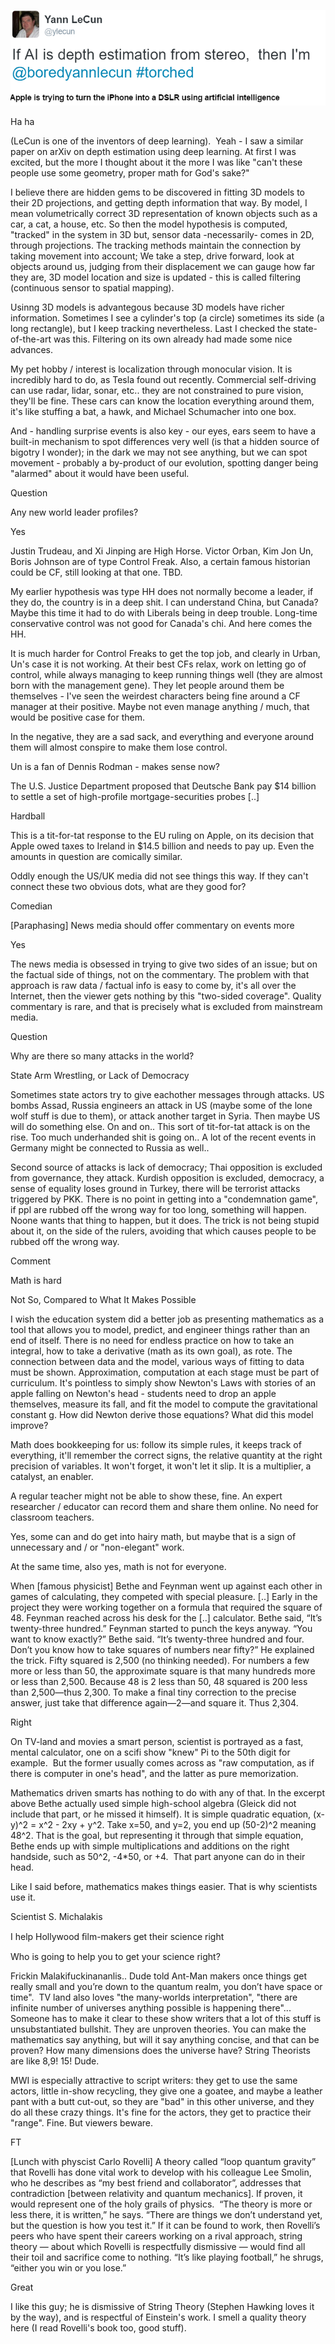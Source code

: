 
![](cun.png)

Ha ha

(LeCun is one of the inventors of deep learning).  Yeah - I saw a similar paper on arXiv on depth estimation using deep learning. At first I was excited, but the more I thought about it the more I was like "can't these people use some geometry, proper math for God's sake?"

I believe there are hidden gems to be discovered in fitting 3D models to their 2D projections, and getting depth information that way. By model, I mean volumetrically correct 3D representation of known objects such as a car, a cat, a house, etc. So then the model hypothesis is computed, "tracked" in the system in 3D but, sensor data -necessarily- comes in 2D, through projections. The tracking methods maintain the connection by taking movement into account; We take a step, drive forward, look at objects around us, judging from their displacement we can gauge how far they are, 3D model location and size is updated - this is called filtering (continuous sensor to spatial mapping).

Usinng 3D models is advantegous because 3D models have richer information. Sometimes I see a cylinder's top (a circle) sometimes its side (a long rectangle), but I keep tracking nevertheless. Last I checked the state-of-the-art was this. Filtering on its own already had made some nice advances.

My pet hobby / interest is localization through monocular vision. It is incredibly hard to do, as Tesla found out recently. Commercial self-driving can use radar, lidar, sonar, etc.. they are not constrained to pure vision, they'll be fine. These cars can know the location everything around them, it's like stuffing a bat, a hawk, and Michael Schumacher into one box.

And - handling surprise events is also key - our eyes, ears seem to have a built-in mechanism to spot differences very well (is that a hidden source of bigotry I wonder); in the dark we may not see anything, but we can spot movement - probably a by-product of our evolution, spotting danger being "alarmed" about it would have been useful.

Question

Any new world leader profiles?

Yes

Justin Trudeau, and Xi Jinping are High Horse. Victor Orban, Kim Jon Un, Boris Johnson are of type Control Freak. Also, a certain famous historian could be CF, still looking at that one. TBD.

My earlier hypothesis was type HH does not normally become a leader, if they do, the country is in a deep shit. I can understand China, but Canada? Maybe this time it had to do with Liberals being in deep trouble. Long-time conservative control was not good for Canada's chi. And here comes the HH.

It is much harder for Control Freaks to get the top job, and clearly in Urban, Un's case it is not working. At their best CFs relax, work on letting go of control, while always managing to keep running things well (they are almost born with the management gene). They let people around them be themselves - I've seen the weirdest characters being fine around a CF manager at their positive. Maybe not even manage anything / much, that would be positive case for them.

In the negative, they are a sad sack, and everything and everyone around them will almost conspire to make them lose control.

Un is a fan of Dennis Rodman - makes sense now?











The U.S. Justice Department proposed that Deutsche Bank pay $14 billion to settle a set of high-profile mortgage-securities probes [..]

Hardball

This is a tit-for-tat response to the EU ruling on Apple, on its decision that Apple owed taxes to Ireland in $14.5 billion and needs to pay up. Even the amounts in question are comically similar.

Oddly enough the US/UK media did not see things this way. If they can't connect these two obvious dots, what are they good for?

Comedian

[Paraphasing] News media should offer commentary on events more

Yes

The news media is obsessed in trying to give two sides of an issue; but on the factual side of things, not on the commentary. The problem with that approach is raw data / factual info is easy to come by, it's all over the Internet, then the viewer gets nothing by this "two-sided coverage". Quality commentary is rare, and that is precisely what is excluded from mainstream media.

Question

Why are there so many attacks in the world?

State Arm Wrestling, or Lack of Democracy

Sometimes state actors try to give eachother messages through attacks. US bombs Assad, Russia engineers an attack in US (maybe some of the lone wolf stuff is due to them), or attack another target in Syria. Then maybe US will do something else. On and on.. This sort of tit-for-tat attack is on the rise. Too much underhanded shit is going on.. A lot of the recent events in Germany might be connected to Russia as well..

Second source of attacks is lack of democracy; Thai opposition is excluded from governance, they attack. Kurdish opposition is excluded, democracy, a sense of equality loses ground in Turkey, there will be terrorist attacks triggered by PKK. There is no point in getting into a "condemnation game", if ppl are rubbed off the wrong way for too long, something will happen. Noone wants that thing to happen, but it does. The trick is not being stupid about it, on the side of the rulers, avoiding that which causes people to be rubbed off the wrong way.

Comment

Math is hard

Not So, Compared to What It Makes Possible

I wish the education system did a better job as presenting mathematics as a tool that allows you to model, predict, and engineer things rather than an end of itself. There is no need for endless practice on how to take an integral, how to take a derivative (math as its own goal), as rote. The connection between data and the model, various ways of fitting to data must be shown. Approximation, computation at each stage must be part of curriculum. It's pointless to simply show Newton's Laws with stories of an apple falling on Newton's head - students need to drop an apple themselves, measure its fall, and fit the model to compute the gravitational constant g. How did Newton derive those equations? What did this model improve?

Math does bookkeeping for us: follow its simple rules, it keeps track of everything, it'll remember the correct signs, the relative quantity at the right precision of variables. It won't forget, it won't let it slip. It is a multiplier, a catalyst, an enabler.

A regular teacher might not be able to show these, fine. An expert researcher / educator can record them and share them online. No need for classroom teachers.

Yes, some can and do get into hairy math, but maybe that is a sign of unnecessary and / or "non-elegant" work.

At the same time, also yes, math is not for everyone.















When [famous physicist] Bethe and Feynman went up against each other in games of calculating, they competed with special pleasure. [..] Early in the project they were working together on a formula that required the square of 48. Feynman reached across his desk for the [..] calculator. Bethe said, “It’s twenty-three hundred.” Feynman started to punch the keys anyway. “You want to know exactly?” Bethe said. “It’s twenty-three hundred and four. Don’t you know how to take squares of numbers near fifty?” He explained the trick. Fifty squared is 2,500 (no thinking needed). For numbers a few more or less than 50, the approximate square is that many hundreds more or less than 2,500. Because 48 is 2 less than 50, 48 squared is 200 less than 2,500—thus 2,300. To make a final tiny correction to the precise answer, just take that difference again—2—and square it. Thus 2,304.

Right

On TV-land and movies a smart person, scientist is portrayed as a fast, mental calculator, one on a scifi show "knew" Pi to the 50th digit for example.  But the former usually comes across as "raw computation, as if there is computer in one's head", and the latter as pure memorization.

Mathematics driven smarts has nothing to do with any of that. In the excerpt above Bethe actually used simple high-school algebra (Gleick did not include that part, or he missed it himself). It is simple quadratic equation, (x-y)^2 = x^2 - 2xy + y^2. Take x=50, and y=2, you end up (50-2)^2 meaning 48^2. That is the goal, but representing it through that simple equation, Bethe ends up with simple multiplications and additions on the right handside, such as 50^2, -4*50, or +4.  That part anyone can do in their head.

Like I said before, mathematics makes things easier. That is why scientists use it.

Scientist S. Michalakis

I help Hollywood ﬁlm-makers get their science right

Who is going to help you to get your science right?

Frickin Malakifuckinananlis.. Dude told Ant-Man makers once things get really small and you’re down to the quantum realm, you don’t have space or time".  TV land also loves "the many-worlds interpretation", "there are infinite number of universes anything possible is happening there"... Someone has to make it clear to these show writers that a lot of this stuff is unsubstantiated bullshit. They are unproven theories. You can make the mathematics say anything, but will it say anything concise, and that can be proven? How many dimensions does the universe have? String Theorists are like 8,9! 15! Dude.

MWI is especially attractive to script writers: they get to use the same actors, little in-show recycling, they give one a goatee, and maybe a leather pant with a butt cut-out, so they are "bad" in this other universe, and they do all these crazy things. It's fine for the actors, they get to practice their "range". Fine. But viewers beware. 

FT

[Lunch with physcist Carlo Rovelli] A theory called “loop quantum gravity” that Rovelli has done vital work to develop with his colleague Lee Smolin, who he describes as “my best friend and collaborator”, addresses that contradiction [between relativity and quantum mechanics]. If proven, it would represent one of the holy grails of physics.  “The theory is more or less there, it is written,” he says. “There are things we don’t understand yet, but the question is how you test it.” If it can be found to work, then Rovelli’s peers who have spent their careers working on a rival approach, string theory — about which Rovelli is respectfully dismissive — would find all their toil and sacrifice come to nothing. “It’s like playing football,” he shrugs, “either you win or you lose.”

Great

I like this guy; he is dismissive of String Theory (Stephen Hawking loves it by the way), and is respectful of Einstein's work. I smell a quality theory here (I read Rovelli's book too, good stuff). 










